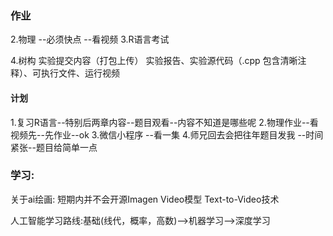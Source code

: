 ### 作业
2.物理 --必须快点 --看视频
3.R语言考试

4.树构
实验提交内容（打包上传）
实验报告、实验源代码（.cpp  包含清晰注释）、可执行文件、运行视频


#### 计划
1.复习R语言--特别后两章内容--题目观看--内容不知道是哪些呢
2.物理作业--看视频先--先作业--ok
3.微信小程序 --看一集
4.师兄回去会把往年题目发我 --时间紧张--题目给简单一点 

### 学习:
关于ai绘画:
短期内并不会开源Imagen Video模型
Text-to-Video技术

人工智能学习路线:基础(线代，概率，高数)-->机器学习-->深度学习









